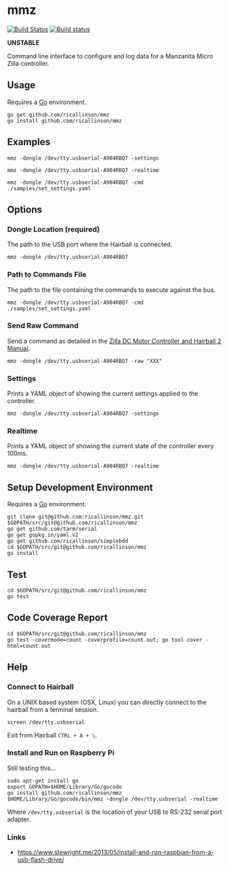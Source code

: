 # mmz

[![Build Status](https://travis-ci.org/ricallinson/mmz.svg?branch=master)](https://travis-ci.org/ricallinson/mmz) [![Build status](https://ci.appveyor.com/api/projects/status/6v17dsgd08n8ieq7/branch/master?svg=true)](https://ci.appveyor.com/project/ricallinson/mmz/branch/master)

__UNSTABLE__

Command line interface to configure and log data for a Manzanita Micro Zilla controller.


## Usage

Requires a [Go](https://golang.org/dl/) environment.

    go get github.com/ricallinson/mmz
    go install github.com/ricallinson/mmz

## Examples

    mmz -dongle /dev/tty.usbserial-A904RBQ7 -settings

    mmz -dongle /dev/tty.usbserial-A904RBQ7 -realtime

    mmz -dongle /dev/tty.usbserial-A904RBQ7 -cmd ./samples/set_settings.yaml

## Options

### Dongle Location (required)

The path to the USB port where the Hairball is connected.

    mmz -dongle /dev/tty.usbserial-A904RBQ7

### Path to Commands File

The path to the file containing the commands to execute against the bus.

    mmz -dongle /dev/tty.usbserial-A904RBQ7 -cmd ./samples/set_settings.yaml

### Send Raw Command

Send a command as detailed in the [Zilla DC Motor Controller and Hairball 2 Manual](http://www.manzanitamicro.com/downloads/category/1-zilla?download=92%3Ahb202d).

    mmz -dongle /dev/tty.usbserial-A904RBQ7 -raw "XXX"

### Settings

Prints a YAML object of showing the current settings applied to the controller.

    mmz -dongle /dev/tty.usbserial-A904RBQ7 -settings

### Realtime

Prints a YAML object of showing the current state of the controller every 100ms.

    mmz -dongle /dev/tty.usbserial-A904RBQ7 -realtime

## Setup Development Environment

Requires a [Go](https://golang.org/dl/) environment.

    git clone git@github.com:ricallinson/mmz.git $GOPATH/src/git@github.com/ricallinson/mmz
    go get github.com/tarm/serial
    go get gopkg.in/yaml.v2
    go get github.com/ricallinson/simplebdd
    cd $GOPATH/src/git@github.com/ricallinson/mmz
    go install

## Test

    cd $GOPATH/src/git@github.com/ricallinson/mmz
    go test

## Code Coverage Report

    cd $GOPATH/src/git@github.com/ricallinson/mmz
    go test -covermode=count -coverprofile=count.out; go tool cover -html=count.out

## Help

### Connect to Hairball

On a UNIX based system (OSX, Linux) you can directly connect to the hairball from a terminal session.

    screen /dev/tty.usbserial

Exit from Hairball `CTRL + A + \`.

### Install and Run on Raspberry Pi

Still testing this...

    sudo apt-get install go
    export GOPATH=$HOME/Library/Go/gocode
    go install github.com/ricallinson/mmz
    $HOME/Library/Go/gocode/bin/mmz -dongle /dev/tty.usbserial -realtime

Where `/dev/tty.usbserial` is the location of your USB to RS-232 serial port adapter.

### Links

* https://www.stewright.me/2013/05/install-and-run-raspbian-from-a-usb-flash-drive/
